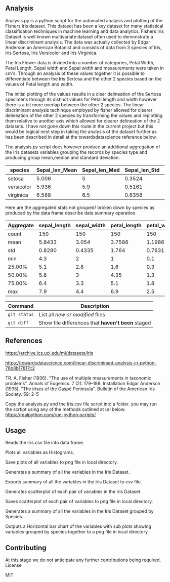 Analysis
--------------
Analysis.py is a python script for the automated analysis and plotting of the Fishers Iris dataset. This dataset has been a key dataset for many statistical classification techniques in machine learning and data analytics.
Fishers Iris Dataset is well known multivariate dataset often used to demonstrate a linear discriminant analysis.
The data was actually collected by Edgar Anderson an American Botanist and consists of data from 3 species of Iris,
Iris Sertosa, Iris Versicolor and Iris Virginica. 

The Iris Flower data is divided into a number of categories, Petal Width, Petal Length, Sepal width and Sepal width and measurements were taken in cm's. 
Through an analysis of these values together it is possible to differentiate between the Iris Sertosa and the other 2 species based on the values of Petal length and width.

The initial plotting of the values results in a clear delineation of the Sertosa specimens through its distinct values for Petal length and width however there is a bit more overlap 
between the other 2 species. The linear discriminant analysis techinque employed by fisher allowed for clearer delineation of the other 2 species by transforming the values and replotting
them relative to another axis which allowed for clearer delineation of the 2 datasets. I have not gone down this route in the current project but this would be logical nest step in taking 
the analysis of the dataset further as has been described in detail at the towardsdatascience reference below.

The analysis.py script does however produce an additional aggregation of the Iris datasets variables grouping the records by species type and producing group mean,median and standard deviation.

 |species|Sepal_len_Mean|Sepal_len_Med|Sepal_len_Std|Petal_len_Mean|Petal_len_Med|Petal_len_Std|Sepal_Wid_Mean| 	Sepal_width_Med|Sepal_width_Std|Petal_wid_Mean|Petal_wid_Med|Petal_wid_Std| 
 | --- | --- | --- | --- | --- | --- | --- | --- | --- | --- |--- | --- | --- | 
 | setosa	 | 5.006  | 5	| 0.3524 | 1.464  | 1.5	 |  0.1735 |	3.418	 |  3.4	 | 0.3810 | 	0.244 | 	0.2 |	0.1072 | 
 | versicolor | 	5.936	  |  5.9	 | 0.5161	 |  4.26 |  4.35	 |  0.4699 | 2.77 |  2.8	 |  0.3137	 | 1.326	 | 1.3	0.1977 | 
 | virginica | 	6.588	 |   6.5	  |  0.6358	  |  5.552	 | 5.55	|   0.5518	 |  2.974	 | 3	 | 0.3224	| 2.026 | 	2	 | 0.2746 | 

Here are the aggregated stats not grouped/ broken down by species as produced by the data frame describe data summary operation.

 |Aggregate | sepal_length | sepal_width | petal_length | petal_width|
 | --- | --- | --- | --- | --- |
 | count	 |   150	   |   150	|   150	 |   150 |
 | mean	  |   5.8433 | 3.054	| 3.7586	|  1.1986|
 | std	   |  0.8280  | 0.4335	| 1.764 |   0.7631|
 | min	   |   4.3	   |  2	   |  1  |  0.1|
 | 25.00%	|   5.1	   |  2.8	 | 1.6	 |  0.3|
 | 50.00%	|   5.8	   |   3   | 4.35 | 	1.3|
 | 75.00% |  	6.4    | 3.3	  | 5.1  |  1.8|
 | max	   |   7.9	   |   4.4	|  6.9	|  2.5|
 
 | Command | Description |
| --- | --- |
| `git status` | List all *new or modified* files |
| `git diff` | Show file differences that **haven't been** staged |



References 
------------
https://archive.ics.uci.edu/ml/datasets/iris

https://towardsdatascience.com/linear-discriminant-analysis-in-python-76b8b17817c2

TR. A. Fisher (1936). "The use of multiple measurements in taxonomic problems". Annals of Eugenics. 7 (2): 179–188.
Installation
Edgar Anderson (1935). "The irises of the Gaspé Peninsula". Bulletin of the American Iris Society. 59: 2–5

Copy the analysis.py and the Iris.csv file script into a folder. 
you may run the scrtipt using any of the methods outlined at url below.
https://realpython.com/run-python-scripts/

Usage
------
Reads the Iris.csv file into data frame.

Plots all variables as Histograms.

Save plots of all variables to png file in local directory.

Generates a summary of all the variables in the Iris Dataset.

Exports summary of all the variables in the Iris Dataset to csv file.

Generates scatterplot of each pair of variables in the Iris Dataset.

Saves scatterplot of each pair of variables to png file in local directory.

Generates a summary of all the variables in the Iris Dataset grouped by Species.

Outputs a Horizontal bar chart of the variables with sub plots showing variables grouped by species together to a png file in local directory. 


Contributing
--------
At this stage we do not anticipate any further contributions being required.
License

MIT
